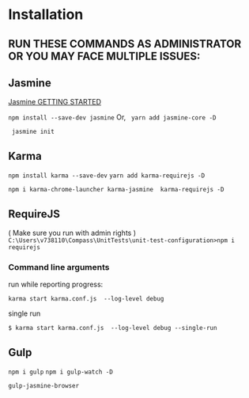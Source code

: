 # Installation
## RUN THESE COMMANDS AS ADMINISTRATOR OR YOU MAY FACE MULTIPLE ISSUES:


## Jasmine

[Jasmine GETTING STARTED](https://jasmine.github.io/pages/getting_started.html)

`npm install --save-dev jasmine`
Or,
` yarn add jasmine-core -D`

` jasmine init`

## Karma

`npm install karma --save-dev`
`yarn add karma-requirejs -D`

`npm i karma-chrome-launcher karma-jasmine  karma-requirejs -D`

## RequireJS

( Make sure you run with admin rights )
`C:\Users\v738110\Compass\UnitTests\unit-test-configuration>npm i requirejs`

### Command line arguments

run while reporting progress:

`karma start karma.conf.js  --log-level debug`

single run

`$ karma start karma.conf.js  --log-level debug --single-run`

## Gulp

`npm i gulp`
`npm i gulp-watch -D    `

`gulp-jasmine-browser`